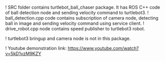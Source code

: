 ! SRC folder contains turtlebot_ball_chaser package. It has ROS C++ code of ball detection node and sending velocity command to turtlebot3.
! ball_detection.cpp code contains subscription of camera node, detecting ball in image and sending velocity command using service client.
! drive_robot.cpp node contains speed publisher to turtlebot3 robot.

! turtlebot3 bringup and camera node is not in this package.  

! Youtube demonstration link: https://www.youtube.com/watch?v=5kD1vzM9KZY
